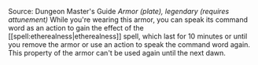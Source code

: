 Source: Dungeon Master's Guide
*Armor (plate), legendary (requires attunement)*
While you're wearing this armor, you can speak its command word as an action to gain the effect of the [[spell:etherealness|etherealness]] spell, which last for 10 minutes or until you remove the armor or use an action to speak the command word again. This property of the armor can't be used again until the next dawn.